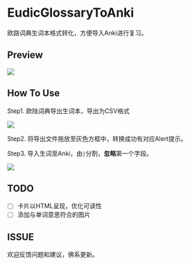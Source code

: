 # EudicGlossaryToAnki
欧路词典生词本格式转化，方便导入Anki进行复习。

## Preview

![](https://ws1.sinaimg.cn/large/e908d83ely1fwsx8xyz3cj21g217cqg1.jpg)

## How To Use

Step1. 欧陆词典导出生词本，导出为CSV格式

![](https://ws1.sinaimg.cn/mw690/e908d83ely1fwsxczeitdj21ac0r8dqm.jpg)

Step2. 将导出文件拖放至灰色方框中，转换成功有对应Alert提示。

Step3. 导入生词至Anki，由`|`分割，**忽略**第一个字段。

![](https://ws1.sinaimg.cn/mw690/e908d83ely1fwsxg9ou7jj210y0xctj4.jpg)

## TODO

- [ ] 卡片以HTML呈现，优化可读性
- [ ] 添加与单词意思符合的图片

## ISSUE

欢迎反馈问题和建议，佛系更新。